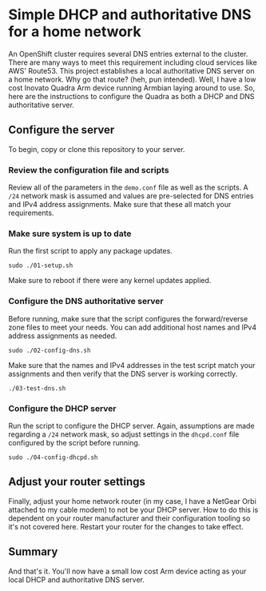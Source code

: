 # Simple DHCP and authoritative DNS for a home network
An OpenShift cluster requires several DNS entries external to the
cluster. There are many ways to meet this requirement including
cloud services like AWS' Route53. This project establishes a local
authoritative DNS server on a home network. Why go that route? (heh,
pun intended). Well, I have a low cost Inovato Quadra Arm device
running Armbian laying around to use. So, here are the instructions
to configure the Quadra as both a DHCP and DNS authoritative server.

## Configure the server
To begin, copy or clone this repository to your server.

### Review the configuration file and scripts
Review all of the parameters in the `demo.conf` file as well as the
scripts. A `/24` network mask is assumed and values are pre-selected
for DNS entries and IPv4 address assignments. Make sure that these
all match your requirements.

### Make sure system is up to date
Run the first script to apply any package updates.

    sudo ./01-setup.sh

Make sure to reboot if there were any kernel updates applied.

### Configure the DNS authoritative server
Before running, make sure that the script configures the forward/reverse
zone files to meet your needs. You can add additional host names
and IPv4 address assignments as needed.

    sudo ./02-config-dns.sh

Make sure that the names and IPv4 addresses in the test script match
your assignments and then verify that the DNS server is working
correctly.

    ./03-test-dns.sh

### Configure the DHCP server
Run the script to configure the DHCP server. Again, assumptions are
made regarding a `/24` network mask, so adjust settings in the
`dhcpd.conf` file configured by the script before running.

    sudo ./04-config-dhcpd.sh

## Adjust your router settings
Finally, adjust your home network router (in my case, I have a
NetGear Orbi attached to my cable modem) to not be your DHCP server.
How to do this is dependent on your router manufacturer and their
configuration tooling so it's not covered here. Restart your router
for the changes to take effect.

## Summary
And that's it. You'll now have a small low cost Arm device acting
as your local DHCP and authoritative DNS server.

